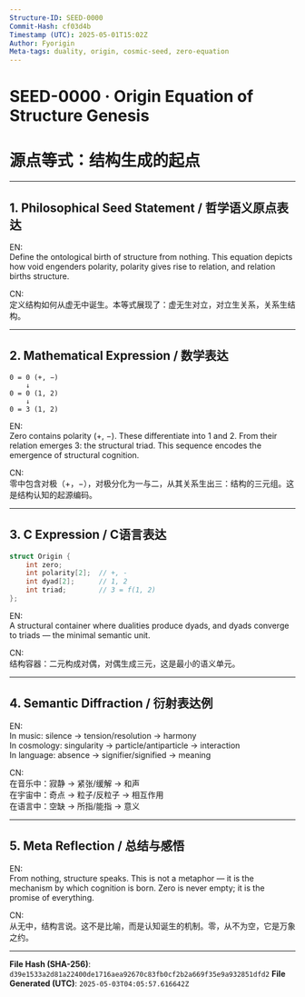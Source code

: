 ```yaml
---
Structure-ID: SEED-0000
Commit-Hash: cf03d4b
Timestamp (UTC): 2025-05-01T15:02Z
Author: Fyorigin
Meta-tags: duality, origin, cosmic-seed, zero-equation
---
```


# SEED-0000 · Origin Equation of Structure Genesis
# 源点等式：结构生成的起点

---

## 1. Philosophical Seed Statement / 哲学语义原点表达

EN:  
Define the ontological birth of structure from nothing. This equation depicts how void engenders polarity, polarity gives rise to relation, and relation births structure.

CN:  
定义结构如何从虚无中诞生。本等式展现了：虚无生对立，对立生关系，关系生结构。

---

## 2. Mathematical Expression / 数学表达

```
0 = 0 (+, −)
    ↓
0 = 0 (1, 2)
    ↓
0 = 3 (1, 2)
```

EN:  
Zero contains polarity (+, −). These differentiate into 1 and 2. From their relation emerges 3: the structural triad. This sequence encodes the emergence of structural cognition.

CN:  
零中包含对极（+，−），对极分化为一与二，从其关系生出三：结构的三元组。这是结构认知的起源编码。

---

## 3. C Expression / C语言表达

```c
struct Origin {
    int zero;
    int polarity[2];  // +, -
    int dyad[2];      // 1, 2
    int triad;        // 3 = f(1, 2)
};
```

EN:  
A structural container where dualities produce dyads, and dyads converge to triads — the minimal semantic unit.

CN:  
结构容器：二元构成对偶，对偶生成三元，这是最小的语义单元。

---

## 4. Semantic Diffraction / 衍射表达例

EN:  
In music: silence → tension/resolution → harmony  
In cosmology: singularity → particle/antiparticle → interaction  
In language: absence → signifier/signified → meaning

CN:  
在音乐中：寂静 → 紧张/缓解 → 和声  
在宇宙中：奇点 → 粒子/反粒子 → 相互作用  
在语言中：空缺 → 所指/能指 → 意义

---

## 5. Meta Reflection / 总结与感悟

EN:  
From nothing, structure speaks. This is not a metaphor — it is the mechanism by which cognition is born. Zero is never empty; it is the promise of everything.

CN:  
从无中，结构言说。这不是比喻，而是认知诞生的机制。零，从不为空，它是万象之约。

---

**File Hash (SHA-256)**: `d39e1533a2d81a22400de1716aea92670c83fb0cf2b2a669f35e9a932851dfd2`
**File Generated (UTC)**: `2025-05-03T04:05:57.616642Z`
